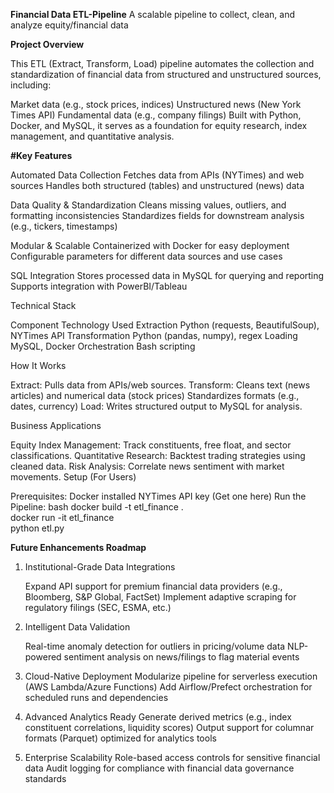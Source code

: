 **Financial Data ETL-Pipeline**
A scalable pipeline to collect, clean, and analyze equity/financial data

**Project Overview**

This ETL (Extract, Transform, Load) pipeline automates the collection and standardization of financial data from structured and unstructured sources, including:

Market data (e.g., stock prices, indices)
Unstructured news (New York Times API)
Fundamental data (e.g., company filings)
Built with Python, Docker, and MySQL, it serves as a foundation for equity research, index management, and quantitative analysis.

**#Key Features**

Automated Data Collection
Fetches data from APIs (NYTimes) and web sources
Handles both structured (tables) and unstructured (news) data

Data Quality & Standardization
Cleans missing values, outliers, and formatting inconsistencies
Standardizes fields for downstream analysis (e.g., tickers, timestamps)

Modular & Scalable
Containerized with Docker for easy deployment
Configurable parameters for different data sources and use cases

SQL Integration
Stores processed data in MySQL for querying and reporting
Supports integration with PowerBI/Tableau

Technical Stack

Component	            Technology Used
Extraction            Python (requests, BeautifulSoup), NYTimes API
Transformation	      Python (pandas, numpy), regex
Loading	              MySQL, Docker
Orchestration	        Bash scripting


How It Works

Extract: Pulls data from APIs/web sources.
Transform:
Cleans text (news articles) and numerical data (stock prices)
Standardizes formats (e.g., dates, currency)
Load: Writes structured output to MySQL for analysis.


Business Applications

Equity Index Management: Track constituents, free float, and sector classifications.
Quantitative Research: Backtest trading strategies using cleaned data.
Risk Analysis: Correlate news sentiment with market movements.
Setup (For Users)

Prerequisites:
Docker installed
NYTimes API key (Get one here)
Run the Pipeline:
bash
docker build -t etl_finance .  
docker run -it etl_finance  
python etl.py  

**Future Enhancements Roadmap**

1. Institutional-Grade Data Integrations

   Expand API support for premium financial data providers (e.g., Bloomberg, S&P Global, FactSet)
   Implement adaptive scraping for regulatory filings (SEC, ESMA, etc.)

2. Intelligent Data Validation

    Real-time anomaly detection for outliers in pricing/volume data
    NLP-powered sentiment analysis on news/filings to flag material events

3. Cloud-Native Deployment
    Modularize pipeline for serverless execution (AWS Lambda/Azure Functions)
    Add Airflow/Prefect orchestration for scheduled runs and dependencies

4. Advanced Analytics Ready
    Generate derived metrics (e.g., index constituent correlations, liquidity scores)
    Output support for columnar formats (Parquet) optimized for analytics tools

5. Enterprise Scalability
     Role-based access controls for sensitive financial data
     Audit logging for compliance with financial data governance standards
